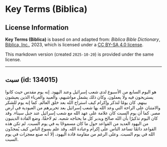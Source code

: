 # Key Terms (Biblica)

## License Information

**Key Terms (Biblica)** is based on and adapted from: _Biblica Bible Dictionary_, [Biblica, Inc.](https://www.biblica.com/), 2023, which is licensed under a [CC BY-SA 4.0 license](https://creativecommons.org/licenses/by-sa/4.0/legalcode.en).

This markdown version (created `2025-10-20`) is provided under the same license.



--------------------------------

## سبت (id: 134015)

هو اليوم السابع من الأسبوع لدى شعب إسرائيل وعند اليهود. إنه يوم مقدس حيث كانوا يستريحون فيه ولا يعملون. وكان ذلك يشمل مواشيهم، والعبيد والغرباء الذين يعيشون بينهم. كان يومًا لتذكر وإكرام كيف استراح الله بعد خلق العالم. كما إنه يوم للشكر والامتنان على الراحة التي وعد الله بها شعب إسرائيل بعد تحريرهم من العبودية في أرض مصر. كما أن يوم السبت كان علامة على عهد الله مع شعب إسرائيل عند جبل سيناء. وقد كان اليوم تذكيرًا بأن الله صالح ويدبر كل ما يحتاجه شعبه. ثم لاحقًا، وضع القادة الدينيون من اليهود العديد من القواعد حول ما كان مسموحًا به في يوم السبت. لم تكن هذه القواعد دائمًا تساعد الناس على إكرام وعبادة الله. وقد علم يسوع الناس كيف يُمجدّون الله في يوم السبت. وعلى الرغم من مقاومة قادة اليهود، إلا أنه صنع معجزات في يوم السبت.


